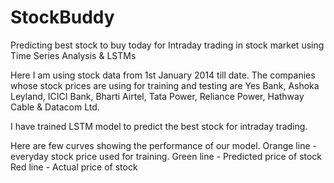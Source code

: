 # StockBuddy
 
Predicting best stock to buy today for Intraday trading in stock market using Time Series Analysis &amp; LSTMs

Here I am using stock data from 1st January 2014 till date. The companies whose stock prices are using for training and testing are Yes Bank, Ashoka Leyland, ICICI Bank, Bharti Airtel, Tata Power, Reliance Power, Hathway Cable &amp; Datacom Ltd.

I have trained LSTM model to predict the best stock for intraday trading.

Here are few curves showing the performance of our model.
Orange line - everyday stock price used for training.
Green line - Predicted price of stock
Red line - Actual price of stock
